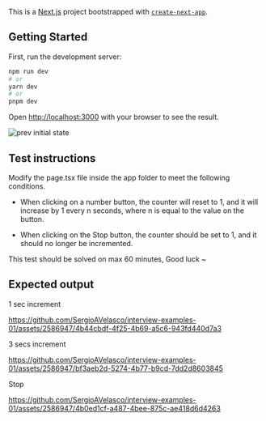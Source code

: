 This is a [Next.js](https://nextjs.org/) project bootstrapped with [`create-next-app`](https://github.com/vercel/next.js/tree/canary/packages/create-next-app).

## Getting Started

First, run the development server:

```bash
npm run dev
# or
yarn dev
# or
pnpm dev
```

Open [http://localhost:3000](http://localhost:3000) with your browser to see the result.

![prev](./img/prev.png)
initial state

## Test instructions

Modify the page.tsx file inside the app folder to meet the following conditions.

- When clicking on a number button, the counter will reset to 1, and it will increase by 1 every n seconds, where n is equal to the value on the button.

- When clicking on the Stop button, the counter should be set to 1, and it should no longer be incremented.

This test should be solved on max 60 minutes, Good luck ~

## Expected output
1 sec increment

https://github.com/SergioAVelasco/interview-examples-01/assets/2586947/4b44cbdf-4f25-4b69-a5c6-943fd440d7a3

3 secs increment

https://github.com/SergioAVelasco/interview-examples-01/assets/2586947/bf3aeb2d-5274-4b77-b9cd-7dd2d8603845

Stop 

https://github.com/SergioAVelasco/interview-examples-01/assets/2586947/4b0ed1cf-a487-4bee-875c-ae418d6d4263

